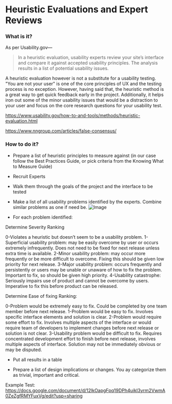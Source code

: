 # Heuristic Evaluations and Expert Reviews

### What is it?

As per Usability.gov—

> In a heuristic evaluation, usability experts review your site’s interface and compare it against accepted usability principles. The analysis results in a list of potential usability issues.

A heuristic evaluation however is not a substitute for a usability testing. "You are not your user" is one of the core principles of UX and the testing process is no exception. However, having said that, the heuristic method is a great way to get quick feedback early in the project. Additionally, it helps iron out some of the minor usability issues that would be a distraction to your user and focus on the core research questions for your usability test.

https://www.usability.gov/how-to-and-tools/methods/heuristic-evaluation.html

https://www.nngroup.com/articles/false-consensus/

### How to do it?

- Prepare a list of heuristic principles to measure against (in our case follow the Best Practices Guide, or pick criteria from the Knowing What to Measure Guide)

- Recruit Experts

- Walk them through the goals of the project and the interface to be tested

- Make a list of all usability problems identified by the experts. Combine similar problems as one if need be.
![Image](.../Assets/images/Description-of-Results.png)

- For each problem identified:

Determine Severity Ranking

0-Violates a heuristic but doesn’t seem to be a usability problem.
1-Superficial usability problem: may be easily overcome by user or occurs extremely
infrequently. Does not need to be fixed for next release unless extra time is available.
2-Minor usability problem: may occur more frequently or be more difficult to overcome.
Fixing this should be given low priority for next release.
3-Major usability problem: occurs frequently and persistently or users may be unable or unaware of how to fix the problem. Important to fix, so should be given high priority.
4-Usability catastrophe: Seriously impairs use of product and cannot be overcome by users. Imperative to fix this before product can be released.
 
Determine Ease of fixing Ranking:
 
0-Problem would be extremely easy to fix. Could be completed by one team member before next release.
1-Problem would be easy to fix. Involves specific interface elements and solution is clear.
2-Problem would require some effort to fix. Involves multiple aspects of the interface or
would require team of developers to implement changes before next release or solution is not clear.
3-Usability problem would be difficult to fix. Requires concentrated development effort to finish before next release, involves multiple aspects of interface. Solution may not be immediately obvious or may be disputed.

- Put all results in a table

- Prepare a list of design implications or changes. You ay categorize them as trivial, important and critical.

Example Test: https://docs.google.com/document/d/12lkOapgFpq19DPh4uikI3yrm2VwmA0ZeZgfRMYFuxVg/edit?usp=sharing

